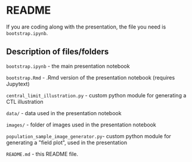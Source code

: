 # README

If you are coding along with the presentation, the file you need is 
`bootstrap.ipynb`.

## Description of files/folders

`bootstrap.ipynb` - the main presentation notebook

`bootstrap.Rmd` - .Rmd version of the presentation notebook (requires Jupytext)

`central_limit_illustration.py` - custom python module for generating a CTL 
illustration

`data/` - data used in the presentation notebook

`images/` - folder of images used in the presentation notebook

`population_sample_image_generator.py`- custom python module for generating a 
"field plot", used in the presentation

`README.md` - this README file.
